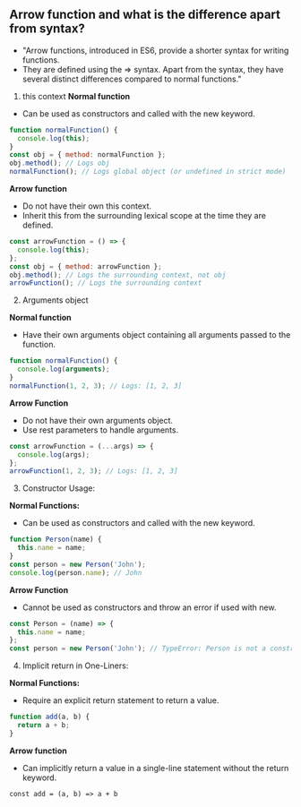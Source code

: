 ## Arrow function and what is the difference apart from syntax?


- "Arrow functions, introduced in ES6, provide a shorter syntax for writing functions.
- They are defined using the => syntax. Apart from the syntax, they have several distinct differences compared to normal functions."


1) this context
**Normal function**
- Can be used as constructors and called with the new keyword.

```js
function normalFunction() {
  console.log(this);
}
const obj = { method: normalFunction };
obj.method(); // Logs obj
normalFunction(); // Logs global object (or undefined in strict mode)

```

**Arrow function**

- Do not have their own this context.
- Inherit this from the surrounding lexical scope at the time they are defined.

```js
const arrowFunction = () => {
  console.log(this);
};
const obj = { method: arrowFunction };
obj.method(); // Logs the surrounding context, not obj
arrowFunction(); // Logs the surrounding context
```

2) Arguments object

**Normal function**

- Have their own arguments object containing all arguments passed to the function.

```js
function normalFunction() {
  console.log(arguments);
}
normalFunction(1, 2, 3); // Logs: [1, 2, 3]
```

**Arrow Function**

- Do not have their own arguments object.
- Use rest parameters to handle arguments.

```js
const arrowFunction = (...args) => {
  console.log(args);
};
arrowFunction(1, 2, 3); // Logs: [1, 2, 3]
```

3) Constructor Usage:

**Normal Functions:**
- Can be used as constructors and called with the new keyword.


```js
function Person(name) {
  this.name = name;
}
const person = new Person('John');
console.log(person.name); // John

```

**Arrow Function**

- Cannot be used as constructors and throw an error if used with new.

```js
const Person = (name) => {
  this.name = name;
};
const person = new Person('John'); // TypeError: Person is not a constructor
```

4) Implicit return in One-Liners:

**Normal Functions:**
- Require an explicit return statement to return a value.
```js
function add(a, b) {
  return a + b;
}

```

**Arrow function**
- Can implicitly return a value in a single-line statement without the return keyword.

`const add = (a, b) => a + b`
